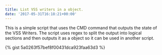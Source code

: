 ```yaml
---
title: List VSS writers in a object.
date: '2017-05-31T16:18:21+00:00'
---
```



This is a simple script that uses the CMD command that outputs the state of the VSS Writers. The script uses regex to split the output into logical sections and then outputs it as a object so it can be used in another script.

{% gist 5a0263f57bef8f00431dca923faa63d3 %}

